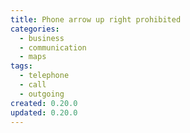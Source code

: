 ```yaml
---
title: Phone arrow up right prohibited
categories:
  - business
  - communication
  - maps
tags:
  - telephone
  - call
  - outgoing
created: 0.20.0
updated: 0.20.0
---
```

